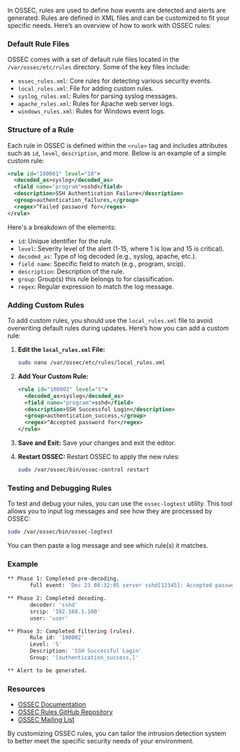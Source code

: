 In OSSEC, rules are used to define how events are detected and alerts are generated. Rules are defined in XML files and can be customized to fit your specific needs. Here’s an overview of how to work with OSSEC rules:

### Default Rule Files

OSSEC comes with a set of default rule files located in the `/var/ossec/etc/rules` directory. Some of the key files include:
- `ossec_rules.xml`: Core rules for detecting various security events.
- `local_rules.xml`: File for adding custom rules.
- `syslog_rules.xml`: Rules for parsing syslog messages.
- `apache_rules.xml`: Rules for Apache web server logs.
- `windows_rules.xml`: Rules for Windows event logs.

### Structure of a Rule

Each rule in OSSEC is defined within the `<rule>` tag and includes attributes such as `id`, `level`, `description`, and more. Below is an example of a simple custom rule:

```xml
<rule id="100001" level="10">
  <decoded_as>syslog</decoded_as>
  <field name="program">sshd</field>
  <description>SSH Authentication Failure</description>
  <group>authentication_failures,</group>
  <regex>^Failed password for</regex>
</rule>
```

Here's a breakdown of the elements:
- `id`: Unique identifier for the rule.
- `level`: Severity level of the alert (1-15, where 1 is low and 15 is critical).
- `decoded_as`: Type of log decoded (e.g., syslog, apache, etc.).
- `field name`: Specific field to match (e.g., program, srcip).
- `description`: Description of the rule.
- `group`: Group(s) this rule belongs to for classification.
- `regex`: Regular expression to match the log message.

### Adding Custom Rules

To add custom rules, you should use the `local_rules.xml` file to avoid overwriting default rules during updates. Here’s how you can add a custom rule:

1. **Edit the `local_rules.xml` File:**

    ```bash
    sudo nano /var/ossec/etc/rules/local_rules.xml
    ```

2. **Add Your Custom Rule:**

    ```xml
    <rule id="100002" level="5">
      <decoded_as>syslog</decoded_as>
      <field name="program">sshd</field>
      <description>SSH Successful Login</description>
      <group>authentication_success,</group>
      <regex>^Accepted password for</regex>
    </rule>
    ```

3. **Save and Exit:**
   Save your changes and exit the editor.

4. **Restart OSSEC:**
   Restart OSSEC to apply the new rules:

    ```bash
    sudo /var/ossec/bin/ossec-control restart
    ```

### Testing and Debugging Rules

To test and debug your rules, you can use the `ossec-logtest` utility. This tool allows you to input log messages and see how they are processed by OSSEC:

```bash
sudo /var/ossec/bin/ossec-logtest
```

You can then paste a log message and see which rule(s) it matches.

### Example

```bash
** Phase 1: Completed pre-decoding.
       full event: 'Dec 23 08:32:05 server sshd[12345]: Accepted password for user from 192.168.1.100 port 22 ssh2'

** Phase 2: Completed decoding.
       decoder: 'sshd'
       srcip: '192.168.1.100'
       user: 'user'

** Phase 3: Completed filtering (rules).
       Rule id: '100002'
       Level: '5'
       Description: 'SSH Successful Login'
       Group: '[authentication_success,]'

** Alert to be generated.
```

### Resources

- [OSSEC Documentation](https://www.ossec.net/docs/)
- [OSSEC Rules GitHub Repository](https://github.com/ossec/ossec-hids/tree/master/rules)
- [OSSEC Mailing List](https://groups.google.com/forum/#!forum/ossec-list)

By customizing OSSEC rules, you can tailor the intrusion detection system to better meet the specific security needs of your environment.
